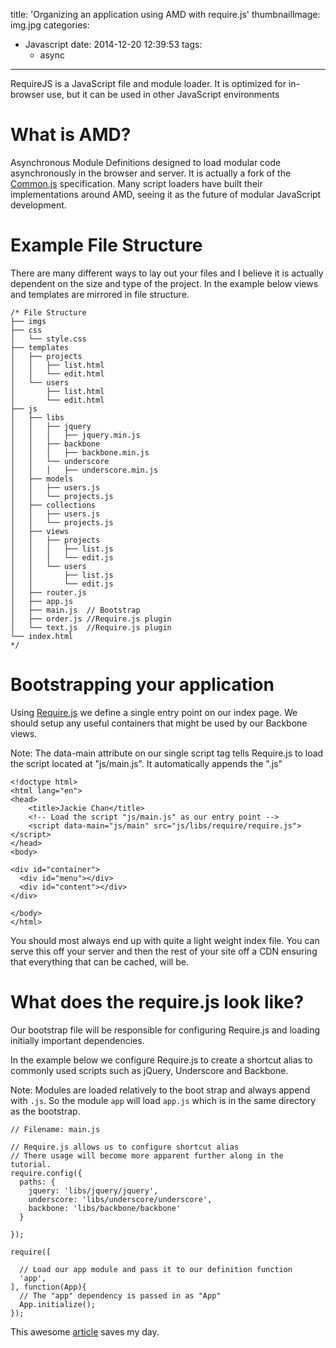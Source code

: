 title: 'Organizing an application using AMD with require.js'
thumbnailImage: img.jpg
categories:
  - Javascript
date: 2014-12-20 12:39:53
tags:
    - async
---

RequireJS is a JavaScript file and module loader. It is optimized for in-browser use, but it can be used in other JavaScript environments

<!--more-->

<!--toc-->

#    What is AMD?
Asynchronous Module Definitions designed to load modular code asynchronously in the browser and server. It is actually a fork of the [Common.js](http://requirejs.org/docs/commonjs.html) specification. Many script loaders have built their implementations around AMD, seeing it as the future of modular JavaScript development.

#    Example File Structure
There are many different ways to lay out your files and I believe it is actually dependent on the size and type of the project. In the example below views and templates are mirrored in file structure.

```
/* File Structure
├── imgs
├── css
│   └── style.css
├── templates
│   ├── projects
│   │   ├── list.html
│   │   └── edit.html
│   └── users
│       ├── list.html
│       └── edit.html
├── js
│   ├── libs
│   │   ├── jquery
│   │   │   ├── jquery.min.js
│   │   ├── backbone
│   │   │   ├── backbone.min.js
│   │   └── underscore
│   │   │   ├── underscore.min.js
│   ├── models
│   │   ├── users.js
│   │   └── projects.js
│   ├── collections
│   │   ├── users.js
│   │   └── projects.js
│   ├── views
│   │   ├── projects
│   │   │   ├── list.js
│   │   │   └── edit.js
│   │   └── users
│   │       ├── list.js
│   │       └── edit.js
│   ├── router.js
│   ├── app.js
│   ├── main.js  // Bootstrap
│   ├── order.js //Require.js plugin
│   └── text.js  //Require.js plugin
└── index.html
*/
```

#    Bootstrapping your application

Using [Require.js](http://requirejs.org/docs/start.html) we define a single entry point on our index page. We should setup any useful containers that might be used by our Backbone views.

Note: The data-main attribute on our single script tag tells Require.js to load the script located at "js/main.js". It automatically appends the ".js"

```
<!doctype html>
<html lang="en">
<head>
    <title>Jackie Chan</title>
    <!-- Load the script "js/main.js" as our entry point -->
    <script data-main="js/main" src="js/libs/require/require.js"></script>
</head>
<body>

<div id="container">
  <div id="menu"></div>
  <div id="content"></div>
</div>

</body>
</html>
```

You should most always end up with quite a light weight index file. You can serve this off your server and then the rest of your site off a CDN ensuring that everything that can be cached, will be.

#    What does the require.js look like?

Our bootstrap file will be responsible for configuring Require.js and loading initially important dependencies.

In the example below we configure Require.js to create a shortcut alias to commonly used scripts such as jQuery, Underscore and Backbone.

Note: Modules are loaded relatively to the boot strap and always append with `.js`. So the module `app` will load `app.js` which is in the same directory as the bootstrap.

```
// Filename: main.js

// Require.js allows us to configure shortcut alias
// There usage will become more apparent further along in the tutorial.
require.config({
  paths: {
    jquery: 'libs/jquery/jquery',
    underscore: 'libs/underscore/underscore',
    backbone: 'libs/backbone/backbone'
  }

});

require([

  // Load our app module and pass it to our definition function
  'app',
], function(App){
  // The "app" dependency is passed in as "App"
  App.initialize();
});
```

This awesome [article](http://backbonetutorials.com/organizing-backbone-using-modules/) saves my day.
